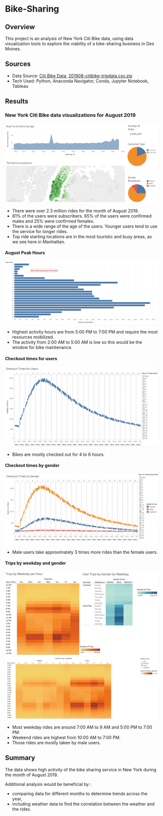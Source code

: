 # Bike-Sharing

## Overview
This project is an analysis of New York Citi Bike data, using data visualization tools to explore the viability of a bike-sharing business in Des Moines.

## Sources
- Data Source: [Citi Bike Data](https://www.citibikenyc.com/system-data), [201908-citibike-tripdata.csv.zip](https://s3.amazonaws.com/tripdata/201908-citibike-tripdata.csv.zip)
- Tech Used: Python, Anaconda Navigator, Conda, Jupyter Notebook, Tableau

## Results


### New York Citi Bike data visualizations for August 2019

![image](images/image1.png)

- There were over 2.3 million rides for the month of August 2019.
- 81% of the users were subscribers. 65% of the users were confirmed males and 25% were confirmed females.
- There is a wide range of the age of the users. Younger users tend to use the service for longer rides.
- Top ride starting locations are in the most touristic and busy areas, as we see here in Manhattan.



#### August Peak Hours

![image](images/image2.png)

- Highest activity hours are from 5:00 PM to 7:00 PM and require the most resources mobilized.
- The activity from 2:00 AM to 5:00 AM is low so this would be the window for bike maintenance.



#### Checkout times for users

![image](images/image3.png)

- Bikes are mostly checked out for 4 to 6 hours.


#### Checkout times by gender

![image](images/image4.png)

- Male users take approximately 3 times more rides than the female users.



#### Trips by weekday and gender

![image](images/image5.png)
![image](images/image6.png)

- Most weekday rides are around 7:00 AM to 9 AM and 5:00 PM to 7:00 PM.
- Weekend rides are highest from 10:00 AM to 7:00 PM.
- Those rides are mostly taken by male users.


## Summary
The data shows high activity of the bike sharing service in New York during the month of August 2019.


Additional analysis would be beneficial by :
- comparing data for different months to determine trends across the year,
- including weather data to find the correlation between the weather and the rides. 